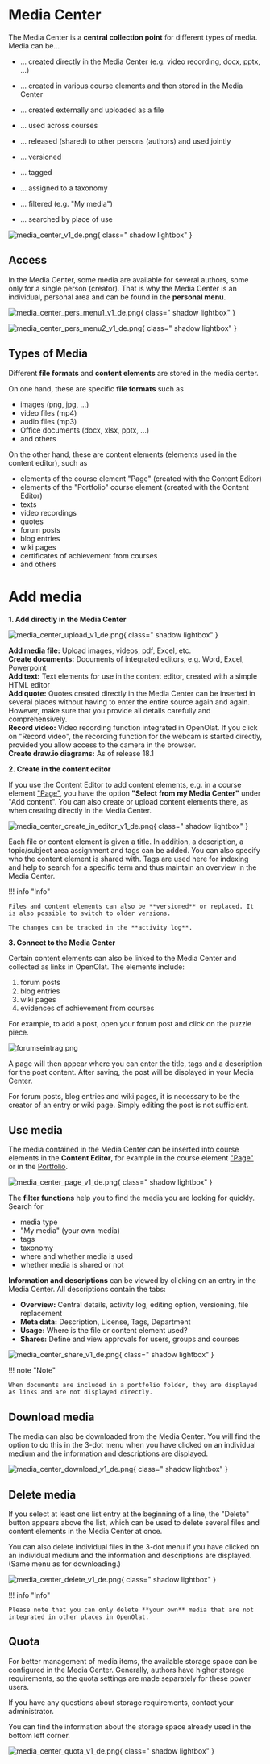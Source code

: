 # Media Center


The Media Center is a **central collection point** for different types of media. Media can be...

* ... created directly in the Media Center (e.g. video recording, docx, pptx, ...)
* ... created in various course elements and then stored in the Media Center
* ... created externally and uploaded as a file
  
* ... used across courses
* ... released (shared) to other persons (authors) and used jointly

* ... versioned
* ... tagged
* ... assigned to a taxonomy
* ... filtered (e.g. "My media")
* ... searched by place of use

![media_center_v1_de.png](assets/media_center_v1_de.png){ class=" shadow lightbox" }


## Access

In the Media Center, some media are available for several authors, some only for a single person (creator). That is why the Media Center is an individual, personal area and can be found in the **personal menu**.

![media_center_pers_menu1_v1_de.png](assets/media_center_pers_menu1_v1_de.png){ class=" shadow lightbox" }

![media_center_pers_menu2_v1_de.png](assets/media_center_pers_menu2_v1_de.png){ class=" shadow lightbox" }

## Types of Media

Different **file formats** and **content elements** are stored in the media center.

On one hand, these are specific **file formats** such as

* images (png, jpg, ...)
* video files (mp4)
* audio files (mp3)
* Office documents (docx, xlsx, pptx, ...)
* and others

On the other hand, these are content elements (elements used in the content editor), such as

* elements of the course element "Page" (created with the Content Editor)
* elements of the "Portfolio" course element (created with the Content Editor)
* texts
* video recordings
* quotes
* forum posts
* blog entries
* wiki pages
* certificates of achievement from courses
* and others


# Add media

**1. Add directly in the Media Center**

![media_center_upload_v1_de.png](assets/media_center_upload_v1_de.png){ class=" shadow lightbox" }

**Add media file:** Upload images, videos, pdf, Excel, etc.<br>
**Create documents:** Documents of integrated editors, e.g. Word, Excel, Powerpoint<br>
**Add text:** Text elements for use in the content editor, created with a simple HTML editor<br>
**Add quote:**  Quotes created directly in the Media Center can be inserted in several places without having to enter the entire source again and again. However, make sure that you provide all details carefully and comprehensively.<br>
**Record video:** Video recording function integrated in OpenOlat. If you click on "Record video", the recording function for the webcam is started directly, provided you allow access to the camera in the browser.<br>
**Create draw.io diagrams:** As of release 18.1


**2. Create in the content editor**

If you use the Content Editor to add content elements, e.g. in a course element ["Page"](../learningresources/Course_Element_Page.md), you have the option **"Select from my Media Center"** under "Add content". You can also create or upload content elements there, as when creating directly in the Media Center.

![media_center_create_in_editor_v1_de.png](assets/media_center_create_in_editor_v1_de.png){ class=" shadow lightbox" }

Each file or content element is given a title. In addition, a description, a topic/subject area assignment and tags can be added. You can also specify who the content element is shared with. Tags are used here for indexing and help to search for a specific term and thus maintain an overview in the Media Center.


!!! info "Info"

    Files and content elements can also be **versioned** or replaced. It is also possible to switch to older versions.

    The changes can be tracked in the **activity log**.



**3. Connect to the Media Center**

Certain content elements can also be linked to the Media Center and collected as links in OpenOlat. The elements include:

1. forum posts
2. blog entries
3. wiki pages
4. evidences of achievement from courses

For example, to add a post, open your forum post and click on the puzzle piece.

![forumseintrag.png](assets/artefact_DE.png)

A page will then appear where you can enter the title, tags and a description for the post content. After saving, the post will be displayed in your Media Center.

For forum posts, blog entries and wiki pages, it is necessary to be the creator of an entry or wiki page. Simply editing the post is not sufficient.


## Use media

The media contained in the Media Center can be inserted into course elements in the **Content Editor**, for example in the course element ["Page"](../learningresources/Course_Element_Page.md) or in the [Portfolio](../area_modules/Portfolio.md).

![media_center_page_v1_de.png](assets/media_center_page_v1_de.png){ class=" shadow lightbox" }

The **filter functions** help you to find the media you are looking for quickly. Search for

* media type
* "My media" (your own media)
* tags
* taxonomy
* where and whether media is used
* whether media is shared or not

**Information and descriptions** can be viewed by clicking on an entry in the Media Center. All descriptions contain the tabs:

* **Overview:** Central details, activity log, editing option, versioning, file replacement
* **Meta data:** Description, License, Tags, Department
* **Usage:** Where is the file or content element used?
* **Shares:** Define and view approvals for users, groups and courses

![media_center_share_v1_de.png](assets/media_center_share_v1_de.png){ class=" shadow lightbox" }

!!! note "Note"

    When documents are included in a portfolio folder, they are displayed as links and are not displayed directly.



## Download media

The media can also be downloaded from the Media Center. You will find the option to do this in the 3-dot menu when you have clicked on an individual medium and the information and descriptions are displayed.

![media_center_download_v1_de.png](assets/media_center_download_v1_de.png){ class=" shadow lightbox" }

## Delete media

If you select at least one list entry at the beginning of a line, the "Delete" button appears above the list, which can be used to delete several files and content elements in the Media Center at once.

You can also delete individual files in the 3-dot menu if you have clicked on an individual medium and the information and descriptions are displayed. (Same menu as for downloading.)

![media_center_delete_v1_de.png](assets/media_center_delete_v1_de.png){ class=" shadow lightbox" }

!!! info "Info"

    Please note that you can only delete **your own** media that are not integrated in other places in OpenOlat.

## Quota

For better management of media items, the available storage space can be configured in the Media Center. Generally, authors have higher storage requirements, so the quota settings are made separately for these power users.

If you have any questions about storage requirements, contact your administrator.

You can find the information about the storage space already used in the bottom left corner.

![media_center_quota_v1_de.png](assets/media_center_quota_v1_de.png){ class=" shadow lightbox" }



